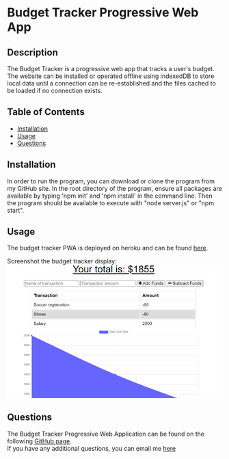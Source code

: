 # Budget Tracker Progressive Web App

## Description

The Budget Tracker is a progressive web app that tracks a user's budget.  The website can be installed or operated offline using indexedDB to store local data until a connection can be re-established and the files cached to be loaded if no connection exists.


## Table of Contents

- [Installation](#installation)
- [Usage](#usage)
- [Questions](#questions)

## Installation

In order to run the program, you can download or clone the program from my GitHub site. In the root directory of the program, ensure all packages are available by typing 'npm init' and 'npm install' in the command line. Then the program should be available to execute with "node server.js" or "npm start".  

## Usage

The budget tracker PWA is deployed on heroku and can be found [here](https://kunkelkevin-budget-tracker.herokuapp.com/).

Screenshot the budget tracker display:
![Budget Tracker](/img/screenshot-budget.png "Budget Tracker Screenshot")

## Questions

The Budget Tracker Progressive Web Application can be found on the following [GitHub page](https://github.com/kunkelkevin/budget-tracker-pwa).<br />If you have any additional questions, you can email me [here](mailto:kunkelkevin@yahoo.com)
